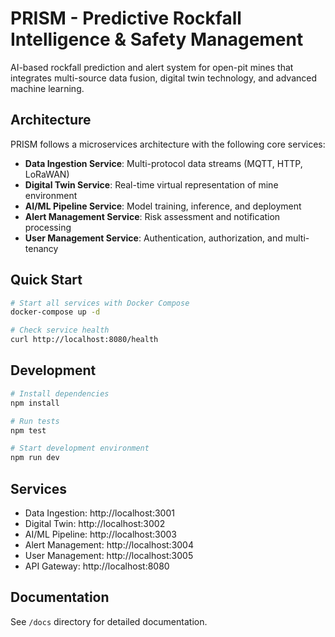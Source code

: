 # PRISM - Predictive Rockfall Intelligence & Safety Management

AI-based rockfall prediction and alert system for open-pit mines that integrates multi-source data fusion, digital twin technology, and advanced machine learning.

## Architecture

PRISM follows a microservices architecture with the following core services:

- **Data Ingestion Service**: Multi-protocol data streams (MQTT, HTTP, LoRaWAN)
- **Digital Twin Service**: Real-time virtual representation of mine environment
- **AI/ML Pipeline Service**: Model training, inference, and deployment
- **Alert Management Service**: Risk assessment and notification processing
- **User Management Service**: Authentication, authorization, and multi-tenancy

## Quick Start

```bash
# Start all services with Docker Compose
docker-compose up -d

# Check service health
curl http://localhost:8080/health
```

## Development

```bash
# Install dependencies
npm install

# Run tests
npm test

# Start development environment
npm run dev
```

## Services

- Data Ingestion: http://localhost:3001
- Digital Twin: http://localhost:3002
- AI/ML Pipeline: http://localhost:3003
- Alert Management: http://localhost:3004
- User Management: http://localhost:3005
- API Gateway: http://localhost:8080

## Documentation

See `/docs` directory for detailed documentation.
